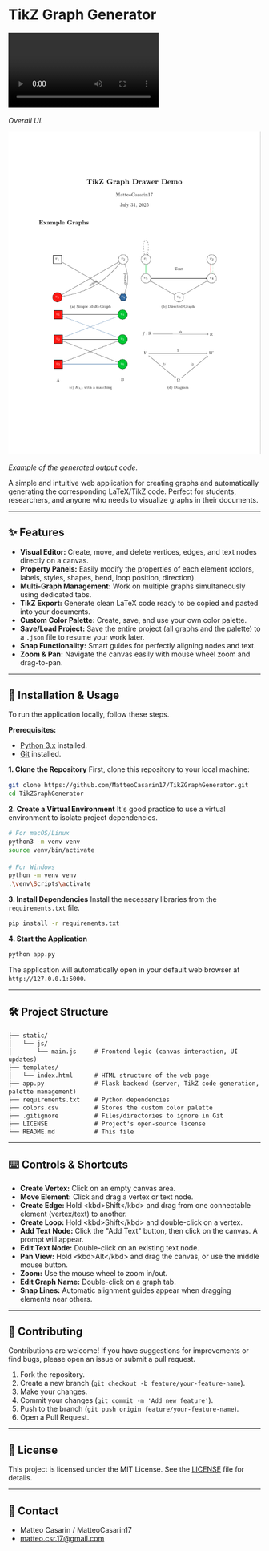 # TikZ Graph Generator

![Palette Editor](demo/Screencast_Demo_UI.mp4)

*Overall UI.*

![Generated Output PDF](demo/Screenshot_Demo_LaTeX.png)

*Example of the generated output code.*

A simple and intuitive web application for creating graphs and automatically generating the corresponding LaTeX/TikZ code. Perfect for students, researchers, and anyone who needs to visualize graphs in their documents.

-----

## ✨ Features

  * **Visual Editor:** Create, move, and delete vertices, edges, and text nodes directly on a canvas.
  * **Property Panels:** Easily modify the properties of each element (colors, labels, styles, shapes, bend, loop position, direction).
  * **Multi-Graph Management:** Work on multiple graphs simultaneously using dedicated tabs.
  * **TikZ Export:** Generate clean LaTeX code ready to be copied and pasted into your documents.
  * **Custom Color Palette:** Create, save, and use your own color palette.
  * **Save/Load Project:** Save the entire project (all graphs and the palette) to a `.json` file to resume your work later.
  * **Snap Functionality:** Smart guides for perfectly aligning nodes and text.
  * **Zoom & Pan:** Navigate the canvas easily with mouse wheel zoom and drag-to-pan.

-----

## 🚀 Installation & Usage

To run the application locally, follow these steps.

**Prerequisites:**

  * [Python 3.x](https://www.python.org/downloads/) installed.
  * [Git](https://git-scm.com/downloads) installed.

**1. Clone the Repository**
First, clone this repository to your local machine:

```bash
git clone https://github.com/MatteoCasarin17/TikZGraphGenerator.git
cd TikZGraphGenerator
```


**2. Create a Virtual Environment**
It's good practice to use a virtual environment to isolate project dependencies.

```bash
# For macOS/Linux
python3 -m venv venv
source venv/bin/activate

# For Windows
python -m venv venv
.\venv\Scripts\activate
```

**3. Install Dependencies**
Install the necessary libraries from the `requirements.txt` file.

```bash
pip install -r requirements.txt
```

**4. Start the Application**

```bash
python app.py
```

The application will automatically open in your default web browser at `http://127.0.0.1:5000`.

-----

## 🛠️ Project Structure

```
├── static/
│   └── js/
│       └── main.js     # Frontend logic (canvas interaction, UI updates)
├── templates/
│   └── index.html      # HTML structure of the web page
├── app.py              # Flask backend (server, TikZ code generation, palette management)
├── requirements.txt    # Python dependencies
├── colors.csv          # Stores the custom color palette
├── .gitignore          # Files/directories to ignore in Git
├── LICENSE             # Project's open-source license
└── README.md           # This file
```

-----

## ⌨️ Controls & Shortcuts

  * **Create Vertex:** Click on an empty canvas area.
  * **Move Element:** Click and drag a vertex or text node.
  * **Create Edge:** Hold \<kbd\>Shift\</kbd\> and drag from one connectable element (vertex/text) to another.
  * **Create Loop:** Hold \<kbd\>Shift\</kbd\> and double-click on a vertex.
  * **Add Text Node:** Click the "Add Text" button, then click on the canvas. A prompt will appear.
  * **Edit Text Node:** Double-click on an existing text node.
  * **Pan View:** Hold \<kbd\>Alt\</kbd\> and drag the canvas, or use the middle mouse button.
  * **Zoom:** Use the mouse wheel to zoom in/out.
  * **Edit Graph Name:** Double-click on a graph tab.
  * **Snap Lines:** Automatic alignment guides appear when dragging elements near others.

-----

## 🤝 Contributing

Contributions are welcome\! If you have suggestions for improvements or find bugs, please open an issue or submit a pull request.

1.  Fork the repository.
2.  Create a new branch (`git checkout -b feature/your-feature-name`).
3.  Make your changes.
4.  Commit your changes (`git commit -m 'Add new feature'`).
5.  Push to the branch (`git push origin feature/your-feature-name`).
6.  Open a Pull Request.

-----

## 📜 License

This project is licensed under the MIT License. See the [LICENSE](https://mit-license.org/) file for details.

-----

## 📧 Contact

  * Matteo Casarin / MatteoCasarin17
  * matteo.csr.17@gmail.com

<!-- end list -->

```
```
